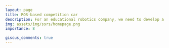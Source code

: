 ```yaml
---
layout: page
title: ROS-based competition car
description: For an educational robotics company, we need to develop a ROS-based competition robot to meet the needs of existing university/college courses.
img: assets/img/ssrs/homepage.png
importance: 8

giscus_comments: true
---
```

